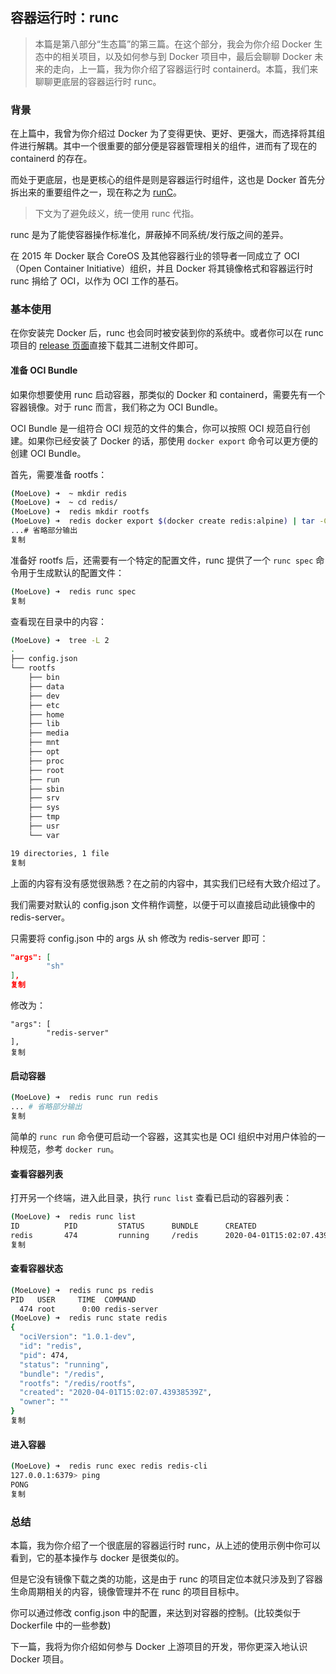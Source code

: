 ## 容器运行时：runc

> 本篇是第八部分“生态篇”的第三篇。在这个部分，我会为你介绍 Docker 生态中的相关项目，以及如何参与到 Docker 项目中，最后会聊聊 Docker 未来的走向，上一篇，我为你介绍了容器运行时 containerd。本篇，我们来聊聊更底层的容器运行时 runc。

### 背景

在上篇中，我曾为你介绍过 Docker 为了变得更快、更好、更强大，而选择将其组件进行解耦。其中一个很重要的部分便是容器管理相关的组件，进而有了现在的 containerd 的存在。

而处于更底层，也是更核心的组件是则是容器运行时组件，这也是 Docker 首先分拆出来的重要组件之一，现在称之为 [runC](https://github.com/opencontainers/runc)。

> 下文为了避免歧义，统一使用 runc 代指。

runc 是为了能使容器操作标准化，屏蔽掉不同系统/发行版之间的差异。

在 2015 年 Docker 联合 CoreOS 及其他容器行业的领导者一同成立了 OCI（Open Container Initiative）组织，并且 Docker 将其镜像格式和容器运行时 runc 捐给了 OCI，以作为 OCI 工作的基石。

### 基本使用

在你安装完 Docker 后，runc 也会同时被安装到你的系统中。或者你可以在 runc 项目的 [release 页面](https://github.com/opencontainers/runc/releases)直接下载其二进制文件即可。

#### **准备 OCI Bundle**

如果你想要使用 runc 启动容器，那类似的 Docker 和 containerd，需要先有一个容器镜像。对于 runc 而言，我们称之为 OCI Bundle。

OCI Bundle 是一组符合 OCI 规范的文件的集合，你可以按照 OCI 规范自行创建。如果你已经安装了 Docker 的话，那使用 `docker export` 命令可以更方便的创建 OCI Bundle。

首先，需要准备 rootfs：

```sh
(MoeLove) ➜  ~ mkdir redis
(MoeLove) ➜  ~ cd redis/                     
(MoeLove) ➜  redis mkdir rootfs
(MoeLove) ➜  redis docker export $(docker create redis:alpine) | tar -C rootfs -xvf -
...# 省略部分输出
复制
```

准备好 rootfs 后，还需要有一个特定的配置文件，runc 提供了一个 `runc spec` 命令用于生成默认的配置文件：

```sh
(MoeLove) ➜  redis runc spec
复制
```

查看现在目录中的内容：

```sh
(MoeLove) ➜  tree -L 2 
.
├── config.json
└── rootfs
    ├── bin
    ├── data
    ├── dev
    ├── etc
    ├── home
    ├── lib
    ├── media
    ├── mnt
    ├── opt
    ├── proc
    ├── root
    ├── run
    ├── sbin
    ├── srv
    ├── sys
    ├── tmp
    ├── usr
    └── var

19 directories, 1 file
复制
```

上面的内容有没有感觉很熟悉？在之前的内容中，其实我们已经有大致介绍过了。

我们需要对默认的 config.json 文件稍作调整，以便于可以直接启动此镜像中的 redis-server。

只需要将 config.json 中的 args 从 sh 修改为 redis-server 即可：

```json
"args": [                                           
        "sh"                              
], 
复制
```

修改为：

```
"args": [                                           
        "redis-server"                              
], 
复制
```

#### **启动容器**

```sh
(MoeLove) ➜  redis runc run redis                                             
... # 省略部分输出
复制
```

简单的 `runc run` 命令便可启动一个容器，这其实也是 OCI 组织中对用户体验的一种规范，参考 `docker run`。

#### **查看容器列表**

打开另一个终端，进入此目录，执行 `runc list` 查看已启动的容器列表：

```sh
(MoeLove) ➜  redis runc list
ID          PID         STATUS      BUNDLE      CREATED                          OWNER
redis       474         running     /redis      2020-04-01T15:02:07.43938539Z    root
复制
```

#### **查看容器状态**

```sh
(MoeLove) ➜  redis runc ps redis
PID   USER     TIME  COMMAND
  474 root      0:00 redis-server
(MoeLove) ➜  redis runc state redis
{
  "ociVersion": "1.0.1-dev",
  "id": "redis",
  "pid": 474,
  "status": "running",
  "bundle": "/redis",
  "rootfs": "/redis/rootfs",
  "created": "2020-04-01T15:02:07.43938539Z",
  "owner": ""
}
复制
```

#### **进入容器**

```sh
(MoeLove) ➜  redis runc exec redis redis-cli 
127.0.0.1:6379> ping
PONG
复制
```

### 总结

本篇，我为你介绍了一个很底层的容器运行时 runc，从上述的使用示例中你可以看到，它的基本操作与 docker 是很类似的。

但是它没有镜像下载之类的功能，这是由于 runc 的项目定位本就只涉及到了容器生命周期相关的内容，镜像管理并不在 runc 的项目目标中。

你可以通过修改 config.json 中的配置，来达到对容器的控制。(比较类似于 Dockerfile 中的一些参数)

下一篇，我将为你介绍如何参与 Docker 上游项目的开发，带你更深入地认识 Docker 项目。